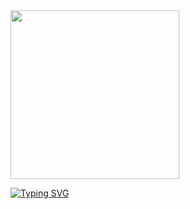 <div id="header" align="left">
  <img
    width="270"
    src="https://media.giphy.com/media/yeE6B8nEKcTMWWvBzD/giphy.gif"
    alt=""
  />
</div>

[![Typing SVG](https://readme-typing-svg.demolab.com?font=Fira+Code&weight=900&size=27&duration=4000&pause=1000&color=FF0000&background=BFFF8400&vCenter=true&width=435&lines=Hi%2C+I'm+TEODEV77++%F0%9F%91%8B;Systems+Engineer)](https://git.io/typing-svg)

